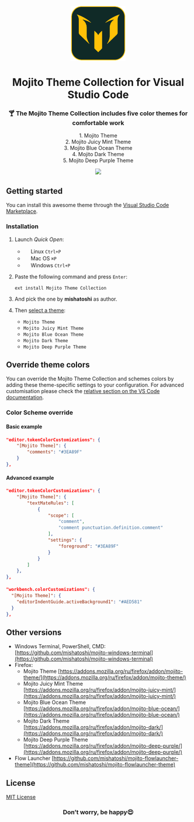<p align="center">
  <img src="./logo-512.png" width="150px" height="150px">
</p>

<h1 align="center">Mojito Theme Collection for Visual Studio Code</h1>

<h3 align="center">🍸 The Mojito Theme Collection includes five color themes for comfortable work</h3>

<div align="center">
  <div>1. Mojito Theme</div>
  <div>2. Mojito Juicy Mint Theme</div>
  <div>3. Mojito Blue Ocean Theme</div>
  <div>4. Mojito Dark Theme</div>
  <div>5. Mojito Deep Purple Theme</div>
</div>

<p align="center">
  <img src="https://github.com/mishatoshi/mojito-vscode-theme/assets/110047849/e2983788-9451-4505-a757-9a1a210b8e47">
</p>

## Getting started

You can install this awesome theme through the [Visual Studio Code Marketplace](https://marketplace.visualstudio.com/items?itemName=mishatoshi.mojito-vscode-theme&ssr=false#overview).

### Installation

1. Launch *Quick Open*:

    * <img src="https://www.kernel.org/theme/images/logos/favicon.png" width=16 height=16/> <span>Linux</span> `Ctrl+P`
    * <img src="https://developer.apple.com/favicon.ico" width=16 height=16/> <span>Mac OS</span> `⌘P`
    * <img src="https://www.microsoft.com/favicon.ico" width=16 height=16/> <span>Windows</span> `Ctrl+P`

1. Paste the following command and press `Enter`:

    ``` shell
    ext install Mojito Theme Collection
    ```

1. And pick the one by **mishatoshi** as author.

1. Then [select a theme](https://code.visualstudio.com/docs/getstarted/themes#_selecting-the-color-theme):

    * `Mojito Theme`
    * `Mojito Juicy Mint Theme`
    * `Mojito Blue Ocean Theme`
    * `Mojito Dark Theme`
    * `Mojito Deep Purple Theme`

## Override theme colors

You can override the Mojito Theme Collection and schemes colors by adding these theme-specific settings to your configuration. For advanced customisation please check the [relative section on the VS Code documentation](https://code.visualstudio.com/docs/getstarted/themes#_customizing-a-color-theme).

### Color Scheme override

#### **Basic example**

```json
"editor.tokenColorCustomizations": {
    "[Mojito Theme]": {
        "comments": "#3EA89F"
    }
},
```

#### **Advanced example**

```json
"editor.tokenColorCustomizations": {
    "[Mojito Theme]": {
        "textMateRules": [
            {
                "scope": [
                    "comment",
                    "comment punctuation.definition.comment"
                ],
                "settings": {
                    "foreground": "#3EA89F"
                }
            }
        ]
    },
},

"workbench.colorCustomizations": {
  "[Mojito Theme]": {
    "editorIndentGuide.activeBackground1": "#AED581"
  }
},
```

## Other versions

* Windows Terminal, PowerShell, CMD: [https://github.com/mishatoshi/mojito-windows-terminal](https://github.com/mishatoshi/mojito-windows-terminal)
* Firefox:
  * Mojito Theme [https://addons.mozilla.org/ru/firefox/addon/mojito-theme/](https://addons.mozilla.org/ru/firefox/addon/mojito-theme/)
  * Mojito Juicy Mint Theme [https://addons.mozilla.org/ru/firefox/addon/mojito-juicy-mint/](https://addons.mozilla.org/ru/firefox/addon/mojito-juicy-mint/)
  * Mojito Blue Ocean Theme [https://addons.mozilla.org/ru/firefox/addon/mojito-blue-ocean/](https://addons.mozilla.org/ru/firefox/addon/mojito-blue-ocean/)
  * Mojito Dark Theme [https://addons.mozilla.org/ru/firefox/addon/mojito-dark/](https://addons.mozilla.org/ru/firefox/addon/mojito-dark/)
  * Mojito Deep Purple Theme [https://addons.mozilla.org/ru/firefox/addon/mojito-deep-purple/](https://addons.mozilla.org/ru/firefox/addon/mojito-deep-purple/)
* Flow Launcher [https://github.com/mishatoshi/mojito-flowlauncher-theme](https://github.com/mishatoshi/mojito-flowlauncher-theme)

## License

[MIT License](./LICENSE)

<h3 align="center">Don’t worry, be happy😍</h3>
